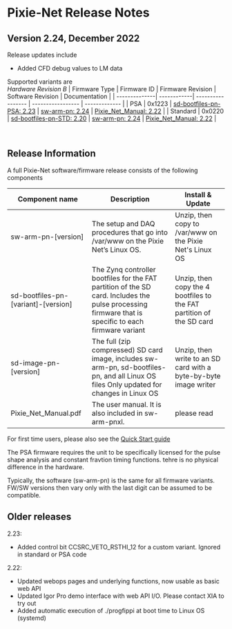 # Pixie-Net Release Notes


## Version 2.24, December 2022
Release updates include
 
- Added CFD debug values to LM data

Supported variants are <br/>
*Hardware Revision B*
| Firmware Type |	Firmware ID |	Firmware Revision |	Software Revision | Documentation |
| --------------| ------------| ----------------- | ----------------- | ------------- |
| PSA | 0x1223 | [sd-bootfiles-pn-PSA: 2.23](./release_packages/sd-bootfiles-pn-PSA-2p23.zip)   | [sw-arm-pn: 2.24](./release_packages/sw-arm-pn-2p24.zip) | [Pixie_Net_Manual: 2.22](./release_packages/Pixie_Net_Manual.pdf) | 
| Standard | 0x0220 | [sd-bootfiles-pn-STD: 2.20](./release_packages/sd-bootfiles-pn-STD-2p20.zip)   | [sw-arm-pn: 2.24](./release_packages/sw-arm-pn-2p24.zip) | [Pixie_Net_Manual: 2.22](./release_packages/Pixie_Net_Manual.pdf) | 



 
## Release Information
A full Pixie-Net  software/firmware release consists of the following components

| Component name | Description	| Install & Update |
| -------------- | ------------ | ----------------- |
| sw-arm-pn-[version] | The setup and DAQ procedures that go into /var/www on the Pixie Net’s Linux OS. |	Unzip, then copy to /var/www on the Pixie Net's Linux OS |
| sd-bootfiles-pn-[variant]-[version]	| The Zynq controller bootfiles for the FAT partition of the SD card. Includes the pulse processing firmware that is specific to each firmware variant |	Unzip, then copy the 4 bootfiles to the FAT partition of the SD card |
| sd-image-pn-[version] | The full (zip compressed) SD card image, includes sw-arm-pn, sd-bootfiles-pn, and all Linux OS files Only updated for changes in Linux OS |	Unzip, then write to an SD card with a byte-by-byte image writer |
| Pixie_Net_Manual.pdf | The user manual. It is also included in sw-arm-pnxl. | please read |

For first time users, please also see the [Quick Start guide](./release_packages/PixieNet_QuickStart.pdf)

The PSA firmware requires the unit to be specifically licensed for the pulse shape analysis and constant fravtion timing functions. tehre is no physical difference in the hardware. 

Typically, the software (sw-arm-pn) is the same for all firmware variants. FW/SW versions then vary only with the last digit can be assumed to be compatible.  


## Older releases 

2.23: 
- Added control bit CCSRC_VETO_RSTHI_12 for a custom variant. Ignored in standard or PSA code

2.22:
- Updated webops pages and underlying functions, now usable as basic web API
- Updated Igor Pro demo interface with web API I/O. Please contact XIA to try out
- Added automatic execution of ./progfippi at boot time to Linux OS (systemd)


